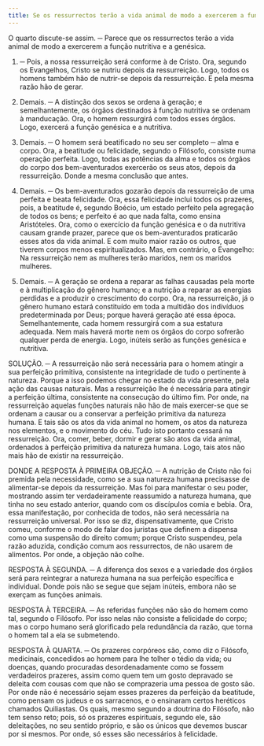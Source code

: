 ```yaml
---
title: Se os ressurrectos terão a vida animal de modo a exercerem a função nutritiva e a genésica
---
```


O quarto discute-se assim. ─ Parece que os ressurrectos terão a vida animal de modo a exercerem a função nutritiva e a genésica.  

1. ─ Pois, a nossa ressurreição será conforme à de Cristo. Ora, segundo os Evangelhos, Cristo se nutriu depois da ressurreição. Logo, todos os homens também hão de nutrir-se depois da ressurreição. E pela mesma razão hão de gerar.  

2. Demais. ─ A distinção dos sexos se ordena à geração; e semelhantemente, os órgãos destinados à função nutritiva se ordenam à manducação. Ora, o homem ressurgirá com todos esses órgãos. Logo, exercerá a função genésica e a nutritiva.  

3. Demais. ─ O homem será beatificado no seu ser completo ─ alma e corpo. Ora, a beatitude ou felicidade, segundo o Filósofo, consiste numa operação perfeita. Logo, todas as potências da alma e todos os órgãos do corpo dos bem-aventurados exercerão os seus atos, depois da ressurreição. Donde a mesma conclusão que antes.  

4. Demais. ─ Os bem-aventurados gozarão depois da ressurreição de uma perfeita e beata felicidade. Ora, essa felicidade inclui todos os prazeres, pois, a beatitude é, segundo Boécio, um estado perfeito pela agregação de todos os bens; e perfeito é ao que nada falta, como ensina Aristóteles. Ora, como o exercício da função genésica e o da nutritiva causam grande prazer, parece que os bem-aventurados praticarão esses atos da vida animal. E com muito maior razão os outros, que tiverem corpos menos espiritualizados.  Mas, em contrário, o Evangelho: Na ressurreição nem as mulheres terão maridos, nem os maridos mulheres.  

2. Demais. ─ A geração se ordena a reparar as falhas causadas pela morte e à multiplicação do gênero humano; e a nutrição a reparar as energias perdidas e a produzir o crescimento do corpo. Ora, na ressurreição, já o gênero humano estará constituído em toda a multidão dos indivíduos predeterminada por Deus; porque haverá geração até essa época. Semelhantemente, cada homem ressurgirá com a sua estatura adequada. Nem mais haverá morte nem os órgãos do corpo sofrerão qualquer perda de energia. Logo, inúteis serão as funções genésica e nutritiva.  

SOLUÇÃO. ─ A ressurreição não será necessária para o homem atingir a sua perfeição primitiva, consistente na integridade de tudo o pertinente à natureza. Porque a isso podemos chegar no estado da vida presente, pela ação das causas naturais. Mas a ressurreição lhe é necessária para atingir a perfeição última, consistente na consecução do último fim. Por onde, na ressurreição aquelas funções naturais não hão de mais exercer-se que se ordenam a causar ou a conservar a perfeição primitiva da natureza humana. E tais são os atos da vida animal no homem, os atos da natureza nos elementos, e o movimento do céu. Tudo isto portanto cessará na ressurreição. Ora, comer, beber, dormir e gerar são atos da vida animal, ordenados à perfeição primitiva da natureza humana. Logo, tais atos não mais hão de existir na ressurreição.  

DONDE A RESPOSTA À PRIMEIRA OBJEÇÃO. ─ A nutrição de Cristo não foi premida pela necessidade, como se a sua natureza humana precisasse de alimentar-se depois da ressurreição. Mas foi para manifestar o seu poder, mostrando assim ter verdadeiramente reassumido a natureza humana, que tinha no seu estado anterior, quando com os discípulos comia e bebia. Ora, essa manifestação, por conhecida de todos, não será necessária na ressurreição universal. Por isso se diz, dispensativamente, que Cristo comeu, conforme o modo de falar dos juristas que definem a dispensa como uma suspensão do direito comum; porque Cristo suspendeu, pela razão aduzida, condição comum aos ressurrectos, de não usarem de alimentos. Por onde, a objeção não colhe.  

RESPOSTA À SEGUNDA. ─ A diferença dos sexos e a variedade dos órgãos será para reintegrar a natureza humana na sua perfeição específica e individual. Donde pois não se segue que sejam inúteis, embora não se exerçam as funções animais.  

RESPOSTA À TERCEIRA. ─ As referidas funções não são do homem como tal, segundo o Filósofo. Por isso nelas não consiste a felicidade do corpo; mas o corpo humano será glorificado pela redundância da razão, que torna o homem tal a ela se submetendo.  

RESPOSTA À QUARTA. ─ Os prazeres corpóreos são, como diz o Filósofo, medicinais, concedidos ao homem para lhe tolher o tédio da vida; ou doenças, quando procuradas desordenadamente como se fossem verdadeiros prazeres, assim como quem tem um gosto depravado se deleita com cousas com que não se comprazeria uma pessoa de gosto são. Por onde não é necessário sejam esses prazeres da perfeição da beatitude, como pensam os judeus e os sarracenos, e o ensinaram certos heréticos chamados Quiliastas. Os quais, mesmo segundo a doutrina do Filósofo, não tem senso reto; pois, só os prazeres espirituais, segundo ele, são deleitações, no seu sentido próprio, e são os únicos que devemos buscar por si mesmos. Por onde, só esses são necessários à felicidade.